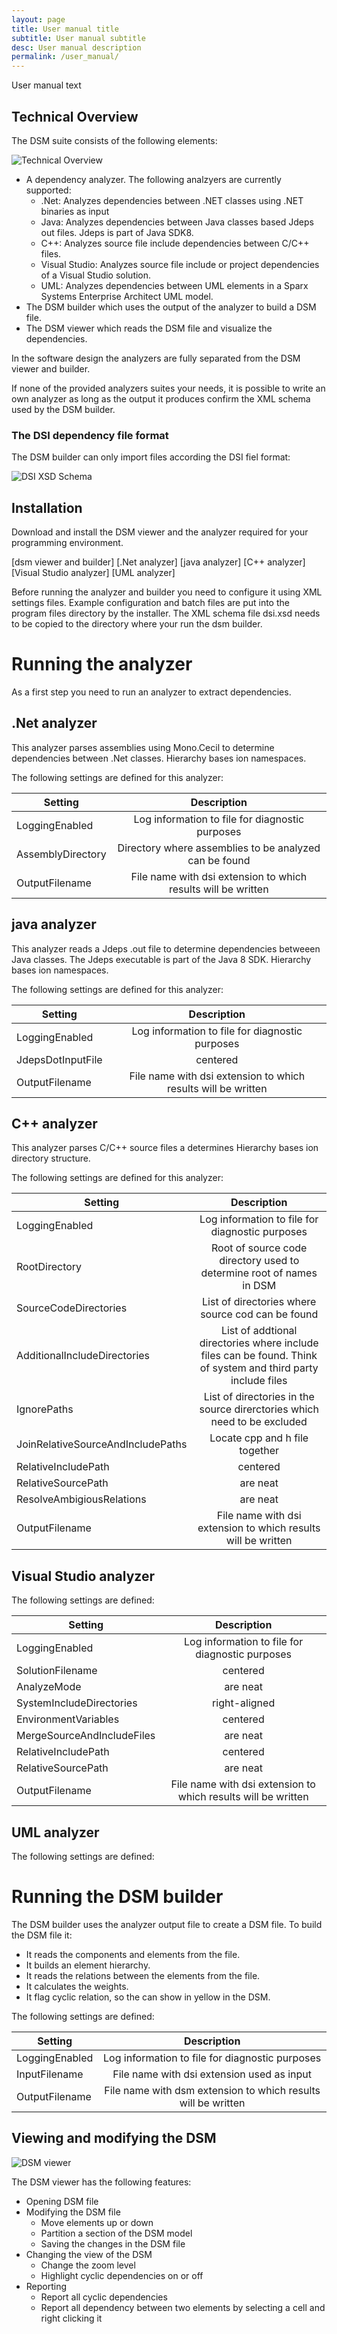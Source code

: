 ```yaml
---
layout: page
title: User manual title
subtitle: User manual subtitle
desc: User manual description
permalink: /user_manual/
---
```


User manual text

## Technical Overview

The DSM suite consists of the following elements:

![Technical Overview](https://dsmsuite.github.io/assets/img/user_manual/technical_overview.png "Technical Overview")

* A dependency analyzer. The following analzyers are currently supported:
	* .Net: Analyzes dependencies between .NET classes using .NET binaries as input
	* Java: Analyzes dependencies between Java classes based Jdeps out files. Jdeps is part of Java SDK8.
	* C++: Analyzes source file include dependencies between C/C++ files.
	* Visual Studio: Analyzes source file include or project dependencies of a Visual Studio solution.
	* UML: Analyzes dependencies between UML elements in a Sparx Systems Enterprise Architect UML model.
* The DSM builder which uses the output of the analyzer to build a DSM file.
* The DSM viewer which reads the DSM file and visualize the dependencies.

In the software design the analyzers are fully separated from the DSM viewer and builder.

If none of the provided analyzers suites your needs, it is possible to write an own analyzer as long as the 
output it produces confirm the XML schema used by the DSM builder.

### The DSI dependency file format

The DSM builder can only import files according the DSI fiel format:

![DSI XSD Schema](https://dsmsuite.github.io/assets/img/user_manual/xsd_schema.png "DSI XSD Schema")

## Installation
Download and install the DSM viewer and the analyzer required for your programming environment.

[dsm viewer and builder]
[.Net analyzer]
[java analyzer]
[C++ analyzer]
[Visual Studio analyzer]
[UML analyzer]

Before running the analyzer and builder you need to configure it using XML settings files. Example configuration
and batch files are put into the program files directory by the installer. 
The XML schema file dsi.xsd needs to be copied to the directory where your run the dsm builder.

# Running the analyzer

As a first step you need to run an analyzer to extract dependencies.

## .Net analyzer
This analyzer parses assemblies using Mono.Cecil to determine dependencies between .Net classes.
Hierarchy bases ion namespaces.

The following settings are defined for this analyzer:

| Setting           | Description   | 
| ------------------|:-------------:|
| LoggingEnabled    | Log information to file for diagnostic purposes |
| AssemblyDirectory | Directory where assemblies to be analyzed can be found     |
| OutputFilename    | File name with dsi extension to which results will be written      |

## java analyzer
This analyzer reads a Jdeps .out file to determine dependencies betweeen Java classes.
The Jdeps executable is part of the Java 8 SDK.
Hierarchy bases ion namespaces.

The following settings are defined for this analyzer:

| Setting            | Description   | 
| -------------------|:-------------:|
| LoggingEnabled    | Log information to file for diagnostic purposes |
| JdepsDotInputFile  | centered      |
| OutputFilename    | File name with dsi extension to which results will be written      

## C++ analyzer
This analyzer parses C/C++ source files a determines
Hierarchy bases ion directory structure.

The following settings are defined for this analyzer:

| Setting                           | Description   | 
| ----------------------------------|:-------------:|
| LoggingEnabled    | Log information to file for diagnostic purposes |
| RootDirectory                     | Root of source code directory used to determine root of names in DSM |
| SourceCodeDirectories             | List of directories where source cod can be found      |
| AdditionalIncludeDirectories      |  List of addtional directories where include files can be found. Think of system and third party include files|
| IgnorePaths                       | List of directories in the source direrctories which need to be excluded      |
| JoinRelativeSourceAndIncludePaths | Locate cpp and h file together     |
| RelativeIncludePath               | centered      |
| RelativeSourcePath                | are neat      |
| ResolveAmbigiousRelations         | are neat      |
| OutputFilename    | File name with dsi extension to which results will be written      

## Visual Studio analyzer
The following settings are defined:

| Setting                           | Description   | 
| ----------------------------------|:-------------:|
| LoggingEnabled    | Log information to file for diagnostic purposes |
| SolutionFilename                  | centered      |
| AnalyzeMode                       | are neat      |
| SystemIncludeDirectories          | right-aligned |
| EnvironmentVariables              | centered      |
| MergeSourceAndIncludeFiles        | are neat      |
| RelativeIncludePath               | centered      |
| RelativeSourcePath                | are neat      |
| OutputFilename    | File name with dsi extension to which results will be written      

## UML analyzer
The following settings are defined:

# Running the DSM builder

The DSM builder uses the analyzer output file to create a DSM file. To build the DSM file it:
* It reads the components and elements from the file.
* It builds an element hierarchy.
* It reads the relations between the elements from the file.
* It calculates the weights.
* It flag cyclic relation, so the can show in yellow in the DSM.

The following settings are defined:

| Setting                           | Description   | 
| ----------------------------------|:-------------:|
| LoggingEnabled    | Log information to file for diagnostic purposes |
| InputFilename    | File name with dsi extension used as input |     
| OutputFilename    | File name with dsm extension to which results will be written      

## Viewing and modifying the DSM

![DSM viewer](https://dsmsuite.github.io/assets/img/user_manual/dsm_viewer.png "DSM viewer")

The DSM viewer has the following features:

* Opening DSM file
* Modifying the DSM file 	
	* Move elements up or down
	* Partition a section of the DSM model
	* Saving the changes in the DSM file
* Changing the view of the DSM
	* Change the zoom level
	* Highlight cyclic dependencies on or off
* Reporting
	* Report all cyclic dependencies
	* Report all dependency between two elements by selecting a cell and right clicking it
	
	



